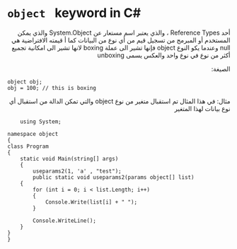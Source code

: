 # `object ` keyword in C#
<div dir = "rtl"> 
أحد Reference Types ، والذي يعتبر اسم مستعار عن System.Object والذي يمكن المستخدم أو المبرمج من تسجيل قيم من أي نوع من البيانات كما أ  قيمته الافتراضية هي null وعندما يكو النوع object  فإنها تشير الى عملة  boxing لانها تشير الى امكانية تجميع أكثر  من نوع في نوع واحد والعكس يسمى  unboxing




الصيغة:
</div>

    object obj;
    obj = 100; // this is boxing
<div dir = "rtl"> 
 مثال:
في هذا المثال تم استقبال متغير من نوع  object والتي تمكن الدالة من استقبال أي نوع بيانات لهذا المتغير
</div>
<div dir = "ltr"> 

        using System;

    namespace object
    {
    class Program
    {
        static void Main(string[] args)
        {   
            useparams2(1, 'a' , "test");
            public static void useparams2(params object[] list)
        {
            for (int i = 0; i < list.Length; i++)
            {
                Console.Write(list[i] + " ");
            }

            Console.WriteLine();
        }
    }
    }
